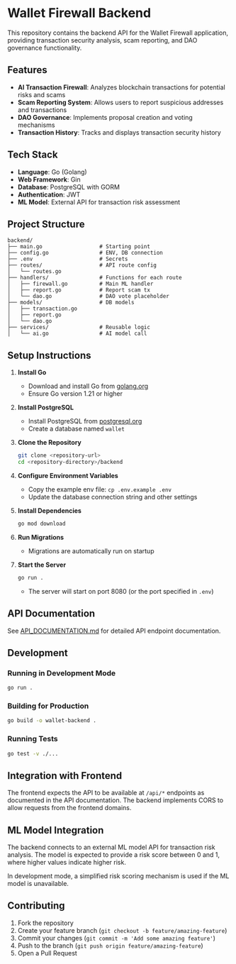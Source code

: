 # Wallet Firewall Backend

This repository contains the backend API for the Wallet Firewall application, providing transaction security analysis, scam reporting, and DAO governance functionality.

## Features

- **AI Transaction Firewall**: Analyzes blockchain transactions for potential risks and scams
- **Scam Reporting System**: Allows users to report suspicious addresses and transactions
- **DAO Governance**: Implements proposal creation and voting mechanisms
- **Transaction History**: Tracks and displays transaction security history

## Tech Stack

- **Language**: Go (Golang)
- **Web Framework**: Gin
- **Database**: PostgreSQL with GORM
- **Authentication**: JWT
- **ML Model**: External API for transaction risk assessment

## Project Structure

```
backend/
├── main.go                  # Starting point
├── config.go                # ENV, DB connection
├── .env                     # Secrets
├── routes/                  # API route config
│   └── routes.go
├── handlers/                # Functions for each route
│   ├── firewall.go          # Main ML handler
│   ├── report.go            # Report scam tx
│   └── dao.go               # DAO vote placeholder
├── models/                  # DB models
│   ├── transaction.go
│   ├── report.go
│   └── dao.go
├── services/                # Reusable logic
│   └── ai.go                # AI model call
```

## Setup Instructions

1. **Install Go**
   - Download and install Go from [golang.org](https://golang.org/dl/)
   - Ensure Go version 1.21 or higher

2. **Install PostgreSQL**
   - Install PostgreSQL from [postgresql.org](https://www.postgresql.org/download/)
   - Create a database named `wallet`

3. **Clone the Repository**
   ```bash
   git clone <repository-url>
   cd <repository-directory>/backend
   ```

4. **Configure Environment Variables**
   - Copy the example env file: `cp .env.example .env`
   - Update the database connection string and other settings

5. **Install Dependencies**
   ```bash
   go mod download
   ```

6. **Run Migrations**
   - Migrations are automatically run on startup

7. **Start the Server**
   ```bash
   go run .
   ```
   - The server will start on port 8080 (or the port specified in `.env`)

## API Documentation

See [API_DOCUMENTATION.md](API_DOCUMENTATION.md) for detailed API endpoint documentation.

## Development

### Running in Development Mode

```bash
go run .
```

### Building for Production

```bash
go build -o wallet-backend .
```

### Running Tests

```bash
go test -v ./...
```

## Integration with Frontend

The frontend expects the API to be available at `/api/*` endpoints as documented in the API documentation. The backend implements CORS to allow requests from the frontend domains.

## ML Model Integration

The backend connects to an external ML model API for transaction risk analysis. The model is expected to provide a risk score between 0 and 1, where higher values indicate higher risk.

In development mode, a simplified risk scoring mechanism is used if the ML model is unavailable.

## Contributing

1. Fork the repository
2. Create your feature branch (`git checkout -b feature/amazing-feature`)
3. Commit your changes (`git commit -m 'Add some amazing feature'`)
4. Push to the branch (`git push origin feature/amazing-feature`)
5. Open a Pull Request
